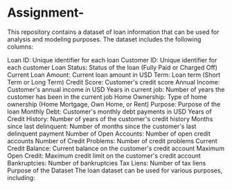 # Assignment-
This repository contains a dataset of loan information that can be used for analysis and modeling purposes. The dataset includes the following columns:

Loan ID: Unique identifier for each loan Customer ID: Unique identifier for each customer Loan Status: Status of the loan (Fully Paid or Charged Off) Current Loan Amount: Current loan amount in USD Term: 
Loan term (Short Term or Long Term) Credit Score: Customer's credit score Annual Income:
Customer's annual income in USD Years in current job: Number of years the customer has been in the current job Home Ownership: 
Type of home ownership (Home Mortgage, Own Home, or Rent) Purpose: Purpose of the loan Monthly Debt: Customer's monthly debt payments in USD Years of Credit History: Number of years of the customer's credit history Months since last delinquent: 
Number of months since the customer's last delinquent payment Number of Open Accounts: 
Number of open credit accounts Number of Credit Problems: Number of credit problems Current Credit Balance: 
Current balance on the customer's credit account Maximum Open Credit: Maximum credit limit on the customer's credit account Bankruptcies: Number of bankruptcies Tax Liens: Number of tax liens Purpose of the Dataset The loan dataset can be used for various purposes, including:
